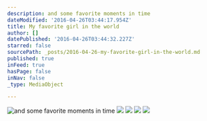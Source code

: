 ```yaml
---
description: and some favorite moments in time
dateModified: '2016-04-26T03:44:17.954Z'
title: My favorite girl in the world
author: []
datePublished: '2016-04-26T03:44:32.227Z'
starred: false
sourcePath: _posts/2016-04-26-my-favorite-girl-in-the-world.md
published: true
inFeed: true
hasPage: false
inNav: false
_type: MediaObject

---
```

![and some favorite moments in time](https://s3-us-west-2.amazonaws.com/the-grid-img/p/e0d74b9749107d99cce563ad2addfff8a67b57c8.png)
![](https://s3-us-west-2.amazonaws.com/the-grid-img/p/e94c79fb9e45daac6f7f71ba2dbd07fe96fae8c4.png)
![](https://the-grid-user-content.s3-us-west-2.amazonaws.com/ae2470b1-9299-40ef-aa2a-1a1bf7c7a726.png)
![](https://the-grid-user-content.s3-us-west-2.amazonaws.com/db8ae83f-1bf8-486e-b96b-8eaefee49036.png)
![](https://s3-us-west-2.amazonaws.com/the-grid-img/p/b6495e075fe15edd15be42a6f245e5cdcde93b8b.png)